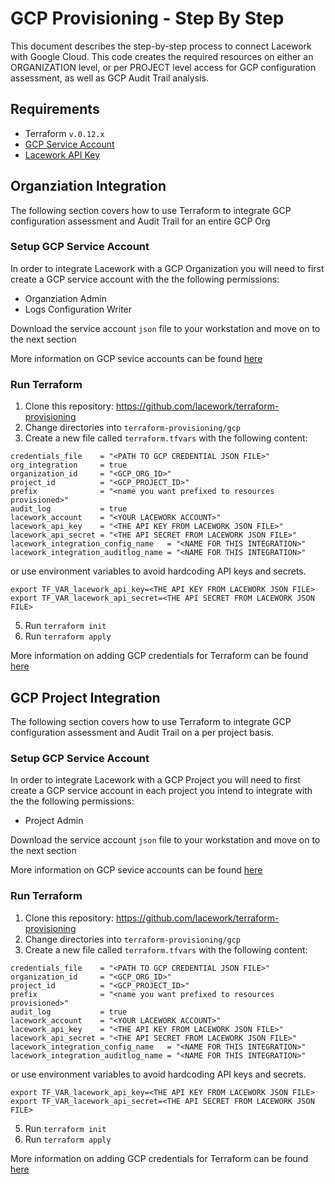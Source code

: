 # GCP Provisioning - Step By Step
This document describes the step-by-step process to connect Lacework with Google Cloud. This code
creates the required resources on either an ORGANIZATION level, or per PROJECT level access for GCP
configuration assessment, as well as GCP Audit Trail analysis.

## Requirements
- Terraform `v.0.12.x`
- [GCP Service Account](https://cloud.google.com/iam/docs/service-accounts)
- [Lacework API Key](https://support.lacework.com/hc/en-us/articles/360011403853-Generate-API-Access-Keys-and-Tokens) 

## Organziation Integration
The following section covers how to use Terraform to integrate GCP configuration assessment and Audit Trail for an entire GCP Org

### Setup GCP Service Account
In order to integrate Lacework with a GCP Organization you will need to first create a GCP service account with the the following permissions:
- Organziation Admin
- Logs Configuration Writer

Download the service account `json` file to your workstation and move on to the next section

More information on GCP sevice accounts can be found [here](https://cloud.google.com/iam/docs/service-accounts)

### Run Terraform
1. Clone this repository: https://github.com/lacework/terraform-provisioning
2. Change directories into `terraform-provisioning/gcp`
3. Create a new file called `terraform.tfvars` with the following content:

```
credentials_file    = "<PATH TO GCP CREDENTIAL JSON FILE>"
org_integration     = true
organization_id     = "<GCP_ORG_ID>"
project_id          = "<GCP_PROJECT_ID>"
prefix              = "<name you want prefixed to resources provisioned>"
audit_log           = true
lacework_account    = "<YOUR LACEWORK ACCOUNT>"
lacework_api_key    = "<THE API KEY FROM LACEWORK JSON FILE>"
lacework_api_secret = "<THE API SECRET FROM LACEWORK JSON FILE>"
lacework_integration_config_name   = "<NAME FOR THIS INTEGRATION>"
lacework_integration_auditlog_name = "<NAME FOR THIS INTEGRATION>"
```
or use environment variables to avoid hardcoding API keys and secrets.

```
export TF_VAR_lacework_api_key=<THE API KEY FROM LACEWORK JSON FILE>
export TF_VAR_lacework_api_secret=<THE API SECRET FROM LACEWORK JSON FILE>
```
 
5. Run `terraform init`
6. Run `terraform apply`

More information on adding GCP credentials for Terraform can be found [here](https://www.terraform.io/docs/providers/google/guides/getting_started.html#adding-credentials)

## GCP Project Integration
The following section covers how to use Terraform to integrate GCP configuration assessment and Audit Trail on a per project basis. 

### Setup GCP Service Account
In order to integrate Lacework with a GCP Project you will need to first create a GCP service account in each project you intend to integrate with the the following permissions:
- Project Admin

Download the service account `json` file to your workstation and move on to the next section

More information on GCP sevice accounts can be found [here](https://cloud.google.com/iam/docs/service-accounts)

### Run Terraform
1. Clone this repository: https://github.com/lacework/terraform-provisioning
2. Change directories into `terraform-provisioning/gcp`
3. Create a new file called `terraform.tfvars` with the following content:

```
credentials_file    = "<PATH TO GCP CREDENTIAL JSON FILE>"
organization_id     = "<GCP_ORG_ID>"
project_id          = "<GCP_PROJECT_ID>"
prefix              = "<name you want prefixed to resources provisioned>"
audit_log           = true
lacework_account    = "<YOUR LACEWORK ACCOUNT>"
lacework_api_key    = "<THE API KEY FROM LACEWORK JSON FILE>"
lacework_api_secret = "<THE API SECRET FROM LACEWORK JSON FILE>"
lacework_integration_config_name   = "<NAME FOR THIS INTEGRATION>"
lacework_integration_auditlog_name = "<NAME FOR THIS INTEGRATION>"
```
or use environment variables to avoid hardcoding API keys and secrets.

```
export TF_VAR_lacework_api_key=<THE API KEY FROM LACEWORK JSON FILE>
export TF_VAR_lacework_api_secret=<THE API SECRET FROM LACEWORK JSON FILE>
```
 
5. Run `terraform init`
6. Run `terraform apply`

More information on adding GCP credentials for Terraform can be found [here](https://www.terraform.io/docs/providers/google/guides/getting_started.html#adding-credentials)
